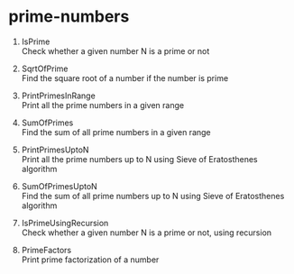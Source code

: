# prime-numbers

1. IsPrime  
Check whether a given number N is a prime or not

2. SqrtOfPrime  
Find the square root of a number if the number is prime

3. PrintPrimesInRange  
Print all the prime numbers in a given range

4. SumOfPrimes  
Find the sum of all prime numbers in a given range

5. PrintPrimesUptoN  
Print all the prime numbers up to N using Sieve of Eratosthenes algorithm  

6. SumOfPrimesUptoN  
Find the sum of all prime numbers up to N using Sieve of Eratosthenes algorithm  

7. IsPrimeUsingRecursion  
Check whether a given number N is a prime or not, using recursion  

8. PrimeFactors  
Print prime factorization of a number  